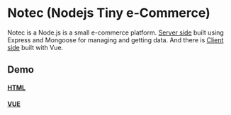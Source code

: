 # Notec (Nodejs Tiny e-Commerce)

Notec is a Node.js is a small e-commerce platform. [Server side](https://github.com/kononiuk/notec-server) built using Express and Mongoose for managing and getting data. And there is [Client side](https://github.com/kononiuk/notec-client-vue) built with Vue.

## Demo
#### [HTML](https://www.notec.store/)   
#### [VUE](https://app.notec.store/)
